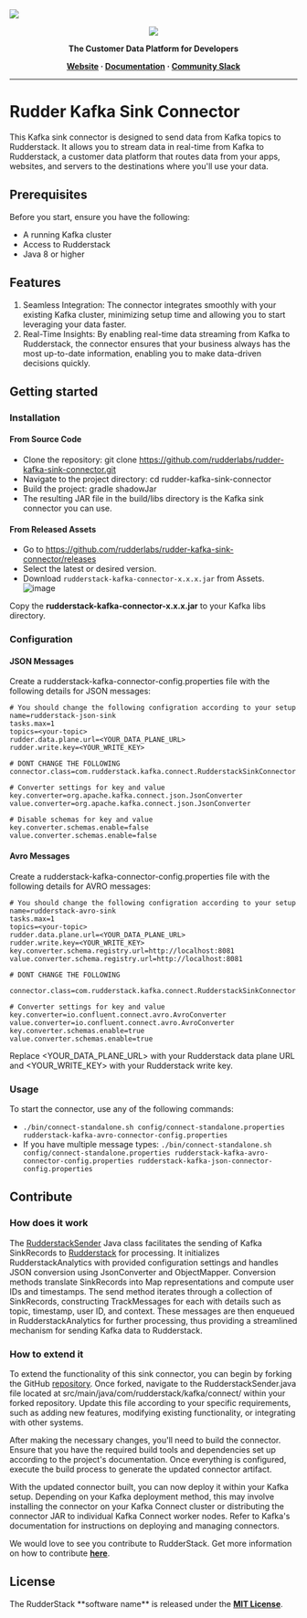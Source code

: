 <a href="https://codecov.io/gh/rudderlabs/rudder-kafka-sink-connector" > 
 <img src="https://codecov.io/gh/rudderlabs/rudder-kafka-sink-connector/graph/badge.svg?token=eThyQCVghX"/> 
</a>
 
<p align="center">
  <a href="https://rudderstack.com/">
    <img src="https://user-images.githubusercontent.com/59817155/121357083-1c571300-c94f-11eb-8cc7-ce6df13855c9.png">
  </a>
</p>

<p align="center"><b>The Customer Data Platform for Developers</b></p>

<p align="center">
  <b>
    <a href="https://rudderstack.com">Website</a>
    ·
    <a href="">Documentation</a>
    ·
    <a href="https://rudderstack.com/join-rudderstack-slack-community">Community Slack</a>
  </b>
</p>

---

# Rudder Kafka Sink Connector

This Kafka sink connector is designed to send data from Kafka topics to Rudderstack. It allows you to stream data in real-time from Kafka to Rudderstack, a customer data platform that routes data from your apps, websites, and servers to the destinations where you'll use your data.

## Prerequisites

Before you start, ensure you have the following:

* A running Kafka cluster
* Access to Rudderstack
* Java 8 or higher

## Features
1. Seamless Integration: The connector integrates smoothly with your existing Kafka cluster, minimizing setup time and allowing you to start leveraging your data faster.
1. Real-Time Insights: By enabling real-time data streaming from Kafka to Rudderstack, the connector ensures that your business always has the most up-to-date information, enabling you to make data-driven decisions quickly.

## Getting started
### Installation 
#### From Source Code
* Clone the repository: git clone https://github.com/rudderlabs/rudder-kafka-sink-connector.git
* Navigate to the project directory: cd rudder-kafka-sink-connector
* Build the project: gradle shadowJar
* The resulting JAR file in the build/libs directory is the Kafka sink connector you can use.

#### From Released Assets
* Go to https://github.com/rudderlabs/rudder-kafka-sink-connector/releases
* Select the latest or desired version.
* Download `rudderstack-kafka-connector-x.x.x.jar` from Assets.
  ![image](https://github.com/rudderlabs/rudder-kafka-sink-connector/assets/33080863/b4eb8024-bd15-4472-89e3-137351fc594a)

Copy the **rudderstack-kafka-connector-x.x.x.jar** to your Kafka libs directory.

### Configuration
#### JSON Messages
Create a rudderstack-kafka-connector-config.properties file with the following details for JSON messages:
```
# You should change the following configration according to your setup
name=rudderstack-json-sink 
tasks.max=1
topics=<your-topic>
rudder.data.plane.url=<YOUR_DATA_PLANE_URL>
rudder.write.key=<YOUR_WRITE_KEY>

# DONT CHANGE THE FOLLOWING
connector.class=com.rudderstack.kafka.connect.RudderstackSinkConnector

# Converter settings for key and value
key.converter=org.apache.kafka.connect.json.JsonConverter
value.converter=org.apache.kafka.connect.json.JsonConverter

# Disable schemas for key and value
key.converter.schemas.enable=false
value.converter.schemas.enable=false
```
#### Avro Messages
Create a rudderstack-kafka-connector-config.properties file with the following details for AVRO messages:
```
# You should change the following configration according to your setup
name=rudderstack-avro-sink 
tasks.max=1
topics=<your-topic>
rudder.data.plane.url=<YOUR_DATA_PLANE_URL>
rudder.write.key=<YOUR_WRITE_KEY>
key.converter.schema.registry.url=http://localhost:8081
value.converter.schema.registry.url=http://localhost:8081

# DONT CHANGE THE FOLLOWING

connector.class=com.rudderstack.kafka.connect.RudderstackSinkConnector

# Converter settings for key and value
key.converter=io.confluent.connect.avro.AvroConverter
value.converter=io.confluent.connect.avro.AvroConverter
key.converter.schemas.enable=true
value.converter.schemas.enable=true
```
Replace <YOUR_DATA_PLANE_URL> with your Rudderstack data plane URL and <YOUR_WRITE_KEY> with your Rudderstack write key.

### Usage
To start the connector, use any of the following commands:
* `./bin/connect-standalone.sh config/connect-standalone.properties rudderstack-kafka-avro-connector-config.properties`
* If you have multiple message types: `./bin/connect-standalone.sh config/connect-standalone.properties rudderstack-kafka-avro-connector-config.properties rudderstack-kafka-json-connector-config.properties`

## Contribute
### How does it work
The [RudderstackSender](src/main/java/com/rudderstack/kafka/connect/RudderstackSender.java) Java class facilitates the sending of Kafka SinkRecords to [Rudderstack](https://rudderstack.com/) for processing. It initializes RudderstackAnalytics with provided configuration settings and handles JSON conversion using JsonConverter and ObjectMapper. Conversion methods translate SinkRecords into Map representations and compute user IDs and timestamps. The send method iterates through a collection of SinkRecords, constructing TrackMessages for each with details such as topic, timestamp, user ID, and context. These messages are then enqueued in RudderstackAnalytics for further processing, thus providing a streamlined mechanism for sending Kafka data to Rudderstack.
### How to extend it
To extend the functionality of this sink connector, you can begin by forking the GitHub [repository](https://github.com/rudderlabs/rudder-kafka-sink-connector). Once forked, navigate to the RudderstackSender.java file located at src/main/java/com/rudderstack/kafka/connect/ within your forked repository. Update this file according to your specific requirements, such as adding new features, modifying existing functionality, or integrating with other systems.

After making the necessary changes, you'll need to build the connector. Ensure that you have the required build tools and dependencies set up according to the project's documentation. Once everything is configured, execute the build process to generate the updated connector artifact.

With the updated connector built, you can now deploy it within your Kafka setup. Depending on your Kafka deployment method, this may involve installing the connector on your Kafka Connect cluster or distributing the connector JAR to individual Kafka Connect worker nodes. Refer to Kafka's documentation for instructions on deploying and managing connectors.

We would love to see you contribute to RudderStack. Get more information on how to contribute [**here**](CONTRIBUTING.md).

## License

The RudderStack \*\*software name\*\* is released under the [**MIT License**](https://opensource.org/licenses/MIT).
